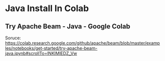 # Java Install In Colab

## Try Apache Beam - Java - Google Colab

Soruce: https://colab.research.google.com/github/apache/beam/blob/master/examples/notebooks/get-started/try-apache-beam-java.ipynb#scrollTo=lNKIMlEDZ_Vw
